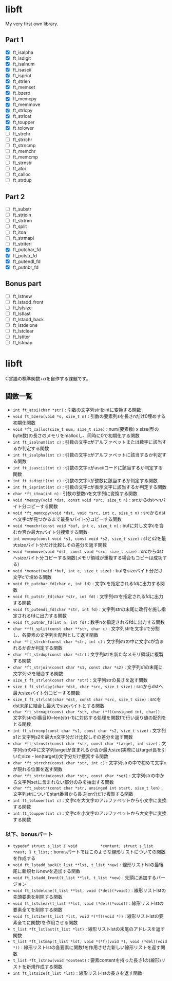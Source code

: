 # libft
My very first own library.

## Part 1
- [x] ft_isalpha
- [x] ft_isdigit
- [x] ft_isalnum
- [x] ft_isascii
- [x] ft_isprint
- [x] ft_strlen
- [x] ft_memset
- [x] ft_bzero
- [x] ft_memcpy
- [x] ft_memmove
- [x] ft_strlcpy
- [x] ft_strlcat
- [x] ft_toupper
- [x] ft_tolower
- [ ] ft_strchr
- [ ] ft_strrchr
- [ ] ft_strncmp
- [ ] ft_memchr
- [ ] ft_memcmp
- [ ] ft_strnstr
- [ ] ft_atoi
- [ ] ft_calloc
- [ ] ft_strdup

## Part 2
- [ ] ft_substr
- [ ] ft_strjoin
- [ ] ft_strtrim
- [ ] ft_split
- [ ] ft_itoa
- [ ] ft_strmapi
- [ ] ft_striteri
- [x] ft_putchar_fd
- [x] ft_putstr_fd
- [x] ft_putendl_fd
- [x] ft_putnbr_fd

## Bonus part
- [ ] ft_lstnew
- [ ] ft_lstadd_front
- [ ] ft_lstsize
- [ ] ft_lstlast
- [ ] ft_lstadd_back
- [ ] ft_lstdelone
- [ ] ft_lstclear
- [ ] ft_lstiter
- [ ] ft_lstmap

# libft
C言語の標準関数+αを自作する課題です。
## 関数一覧
  - `int ft_atoi(char *str)`                   : 引数の文字列strをintに変換する関数
  - `void ft_bzero(void *s, size_t n)`         : 引数の要素列sを長さnだけ0埋めする初期化関数
  - `void *ft_calloc(size_t num, size_t size)` : num(要素数) x size(型のbyte数)の長さのメモリをmallocし、同時に0で初期化する関数
  - `int ft_isalnum(int c)`                    : 引数の文字cがアルファベットまたは数字に該当するか判定する関数
  - `int ft_isalpha(int c)`                    : 引数の文字cがアルファベットに該当するか判定する関数
  - `int ft_isascii(int c)`                    : 引数の文字cがasciiコードに該当するか判定する関数
  - `int ft_isdigit(int c)`                    : 引数の文字cが整数に該当するか判定する関数
  - `int ft_isprint(int c)`                    : 引数の文字cが表示文字に該当するか判定する関数
  - `char *ft_itoa(int n)`                     : 引数の整数nを文字列に変換する関数
  - `void *memcpy(void *dst, const void *src, size_t n)`
                                               : srcからdstへnバイト分コピーする関数
  - `void *ft_memccpy(void *dst, void *src, int c, size_t n)`
                                               : srcからdstへ文字cが見つかるまで最長nバイト分コピーする関数
  - `void *memchr(const void *buf, int c, size_t n)`
                                               : bufに対し文字cを含むか否か最大nバイト分捜索する関数
  - `int memcmp(const void *s1, const void *s2, size_t size)`
                                               : s1とs2を最大sizeバイト分だけ比較しその差分を返す関数
  - `void *memmove(void *dst, const void *src, size_t size)`
                                               : srcからdstへsizeバイト分コピーする関数(メモリ領域が重複する場合もコピーは成功する)
  - `void *memset(void *buf, int c, size_t size)`
                                               : bufをsizeバイト分だけ文字cで埋める関数
  - `void ft_putchar_fd(char c, int fd)`       : 文字cを指定されるfdに出力する関数
  - `void ft_putstr_fd(char *str, int fd)`     : 文字列strを指定されるfdに出力する関数
  - `void ft_putendl_fd(char *str, int fd)`    : 文字列strの末尾に改行を施し指定されるfdに出力する関数
  - `void ft_putnbr_fd(int n, int fd)`         : 数字nを指定されるfdに出力する関数
  - `char **ft_split(const char **str, char c)`
                                               : 文字列strを文字cで分割し、各要素の文字列を配列として返す関数
  - `char *ft_strchr(const char *str, int c)`  : 文字列strの中に文字cが含まれるか否か判定する関数
  - `char *ft_strdup(const char *str)`         : 文字列strを新たなメモリ領域に複製する関数
  - `char *ft_strjoin(const char *s1, const char *s2)`
                                               : 文字列s1の末尾に文字列s2を結合する関数
  - `size_t ft_strlen(const char *str)`        : 文字列strの長さを返す関数
  - `size_t ft_strlcpy(char *dst, char *src, size_t size)`
                                               : srcからdstへ最大sizeバイト分コピーする関数
  - `size_t ft_strlcat(char *dst, const char *src, size_t size)`
                                               : srcをdst末尾に結合し最大でsizeバイトとする関数
  - `char *ft_strmapi(const char *str, char (*f)(unsigned int, char))`
                                               : 文字列strのi番目(0~len(str)-1)に対応する処理を関数fで行い返り値の配列をとる関数
  - `int ft_strncmp(const char *s1, const char *s2, size_t size)`
                                               : 文字列s1と文字列s2を最大n文字分だけ比較しその差分を返す関数
  - `char *ft_strnstr(const char *str, const char *target, int size)`
                                               : 文字列strの中に文字列targetが含まれるか否か最大size(実際にはtarget長を引いたsize - len(target))文字分だけ捜索する関数
  - `char *ft_strrchr(const char *str, int c)` : 文字列strの中で初めて文字cが現れる位置を返す関数
  - `char *ft_strtrim(const char *str, const char *set)`
                                               : 文字列strの中から文字列setに含まれない部分のみを抽出する関数
  - `char *ft_substr(const char *str, unsinged int start, size_t len)`
                                               : 文字列strについてstart番目から長さlen分だけ複製する関数
  - `int ft_tolower(int c)`                    : 文字cを大文字のアルファベットから小文字に変換する関数
  - `int ft_toupper(int c)`                    : 文字cを小文字のアルファベットから大文字に変換する関数
  ### 以下、bonusパート
  - `typedef struct s_list
  {
    void          *content;
    struct s_list *next;
  } t_list;`                                   : bonusパートではこのような線形リストについての関数を作成する
  - `void ft_lstadd_back(t_list **lst, t_list *new)`
                                               : 線形リストlstの最後尾に新規セルnewを追加する関数
  - `void ft_lstadd_front(t_list **lst, t_list *new)`
                                               : 先頭に追加するバージョン
  - `void ft_lstdelone(t_list **lst, void (*del)(*void))`
                                               : 線形リストlstの先頭要素を削除する関数
  - `void ft_lstclear(t_list **lst, void (*del)(*void))`
                                               : 線形リストlstの要素全てを削除する関数
  - `void ft_lstiter(t_list *lst, void *(*f)(void *))`
                                               : 線形リストlstの要素全てに関数fを作用させる関数
  - `t_list *ft_lstlast(t_list *lst)`          : 線形リストlstの末尾のアドレスを返す関数
  - `t_list *ft_lstmap(t_list *lst, void *(*f)(void *), void (*del)(void *))`
                                               : 線形リストlstの各要素に関数fを作用させた新しい線形リストを返す関数
  - `t_list *ft_lstnew(void *content)`         : 要素contentを持った長さ1の(線形)リストを新規作成する関数
  - `int ft_lstsize(t_list *lst)`              : 線形リストlstの長さを返す関数
